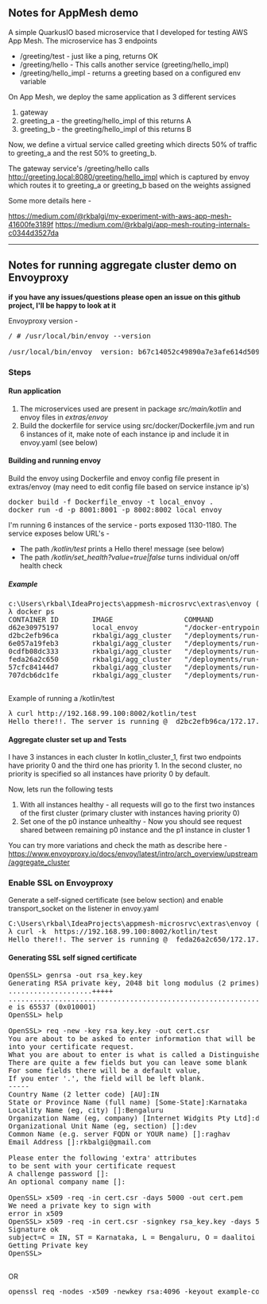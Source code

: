 ## Notes for AppMesh demo

A simple QuarkusIO based microservice that I developed for testing AWS App Mesh. The microservice has 
3 endpoints
* /greeting/test - just like a ping, returns OK
* /greeting/hello - This calls another service (greeting/hello_impl)
* /greeting/hello_impl - returns a greeting based on a configured env variable

On App Mesh, we deploy the same application as 3 different services
1. gateway
2. greeting_a - the greeting/hello_impl of this returns A
3. greeting_b - the greeting/hello_impl of this returns B

Now, we define a virtual service called greeting which directs 50% of traffic to greeting_a and the rest
50% to greeting_b. 

The gateway service's /greeting/hello calls http://greeting.local:8080/greeting/hello_impl which is captured by
envoy which routes it to greeting_a or greeting_b based on the weights assigned


Some more details here - 

https://medium.com/@rkbalgi/my-experiment-with-aws-app-mesh-41600fe3189f
https://medium.com/@rkbalgi/app-mesh-routing-internals-c0344d3527da

<hr></hr>

## Notes for running aggregate cluster demo on Envoyproxy


__if you have any issues/questions please open an issue on this github project, I'll be happy to look at it__

Envoyproxy version - 
<pre>
/ # /usr/local/bin/envoy --version

/usr/local/bin/envoy  version: b67c14052c49890a7e3afe614d50979c346c024b/1.13.1/Clean/RELEASE/BoringSSL
</pre>

### Steps

#### Run application
1. The microservices used are present in package _src/main/kotlin_ and envoy files in _extras/envoy_
2. Build the dockerfile for service using src/docker/Dockerfile.jvm and run 6 instances of it, make note of each instance ip and include it in envoy.yaml (see below) 


#### Building and running envoy
Build the envoy using Dockerfile and envoy config file present in extras/envoy (may need to edit config file based on service instance ip's)

<pre>
docker build -f Dockerfile_envoy -t local_envoy .
docker run -d -p 8001:8001 -p 8002:8002 local_envoy
</pre>

I'm running 6 instances of the service - ports exposed 1130-1180. The service exposes below URL's -
- The path _/kotlin/test_ prints a Hello there! message (see below)
- The path _/kotlin/set_health?value=true|false_ turns individual on/off health check 

##### Example
<pre>
c:\Users\rkbal\IdeaProjects\appmesh-microsrvc\extras\envoy (master -> origin)
λ docker ps
CONTAINER ID        IMAGE                 COMMAND                  CREATED             STATUS              PORTS                                         NAMES
d62e30975197        local_envoy           "/docker-entrypoint.…"   About an hour ago   Up About an hour    0.0.0.0:8001-8002->8001-8002/tcp, 10000/tcp   trusting_buck
d2bc2efb96ca        rkbalgi/agg_cluster   "/deployments/run-ja…"   43 hours ago        Up 41 hours         8778/tcp, 9779/tcp, 0.0.0.0:1180->8080/tcp    c6
6e057a19feb3        rkbalgi/agg_cluster   "/deployments/run-ja…"   43 hours ago        Up 41 hours         8778/tcp, 9779/tcp, 0.0.0.0:1170->8080/tcp    c5
0cdfb08dc333        rkbalgi/agg_cluster   "/deployments/run-ja…"   43 hours ago        Up 41 hours         8778/tcp, 9779/tcp, 0.0.0.0:1160->8080/tcp    c4
feda26a2c650        rkbalgi/agg_cluster   "/deployments/run-ja…"   43 hours ago        Up 41 hours         8778/tcp, 9779/tcp, 0.0.0.0:1150->8080/tcp    c3
57cfc84144d7        rkbalgi/agg_cluster   "/deployments/run-ja…"   43 hours ago        Up 41 hours         8778/tcp, 9779/tcp, 0.0.0.0:1140->8080/tcp    c2
707dcb6dc1fe        rkbalgi/agg_cluster   "/deployments/run-ja…"   44 hours ago        Up 41 hours         8778/tcp, 9779/tcp, 0.0.0.0:1130->8080/tcp    c1

</pre>

Example of running a /kotlin/test
<pre>
λ curl http://192.168.99.100:8002/kotlin/test
Hello there!!. The server is running @  d2bc2efb96ca/172.17.0.7: 8080 and the time is 2020-04-03T18:28:21.364939
</pre>

#### Aggregate cluster set up and Tests
I have 3 instances in each cluster
In kotlin_cluster_1, first two endpoints have priority 0 and the third one has priority 1. In the second cluster, no priority is specified so all instances have priority 0 by default.

Now, lets run the following tests 
1. With all instances healthy - all requests will go to the first two instances of the first cluster (primary cluster with instances having priority 0)
2. Set one of the p0 instance unhealthy - Now you should see request shared between remaining p0 instance and the p1 instance in cluster 1

You can try more variations and check the math as describe here - https://www.envoyproxy.io/docs/envoy/latest/intro/arch_overview/upstream/aggregate_cluster


### Enable SSL on Envoyproxy
Generate a self-signed certificate (see below section) and enable transport_socket on the listener in envoy.yaml
<pre>
C:\Users\rkbal\IdeaProjects\appmesh-microsrvc\extras\envoy (master -> origin)
λ curl -k  https://192.168.99.100:8002/kotlin/test
Hello there!!. The server is running @  feda26a2c650/172.17.0.4: 8080 and the time is 2020-04-05T13:19:51.596696
</pre>

#### Generating SSL self signed certificate
<pre>
OpenSSL> genrsa -out rsa_key.key
Generating RSA private key, 2048 bit long modulus (2 primes)
....................+++++
....................................................................................................................................................................+++++
e is 65537 (0x010001)
OpenSSL> help

OpenSSL> req -new -key rsa_key.key -out cert.csr
You are about to be asked to enter information that will be incorporated
into your certificate request.
What you are about to enter is what is called a Distinguished Name or a DN.
There are quite a few fields but you can leave some blank
For some fields there will be a default value,
If you enter '.', the field will be left blank.
-----
Country Name (2 letter code) [AU]:IN
State or Province Name (full name) [Some-State]:Karnataka
Locality Name (eg, city) []:Bengaluru
Organization Name (eg, company) [Internet Widgits Pty Ltd]:daalitoi inc
Organizational Unit Name (eg, section) []:dev
Common Name (e.g. server FQDN or YOUR name) []:raghav
Email Address []:rkbalgi@gmail.com

Please enter the following 'extra' attributes
to be sent with your certificate request
A challenge password []:
An optional company name []:

OpenSSL> x509 -req -in cert.csr -days 5000 -out cert.pem
We need a private key to sign with
error in x509
OpenSSL> x509 -req -in cert.csr -signkey rsa_key.key -days 5000 -out cert.pem
Signature ok
subject=C = IN, ST = Karnataka, L = Bengaluru, O = daalitoi inc, OU = dev, CN = raghav, emailAddress = rkbalgi@gmail.com
Getting Private key
OpenSSL> 

</pre>

OR

<pre>
openssl req -nodes -x509 -newkey rsa:4096 -keyout example-com.key -out example-com.crt -days 365
</pre>